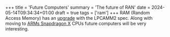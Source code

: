 +++
title = 'Future Computers'
summary = 'The future of RAN'
date = 2024-05-14T09:34:34+01:00
draft = true
tags = ['ram']
+++
RAM (Random Access Memory) has an [upgrade](https://www.youtube.com/watch?v=K3zB9EFntmA) with the LPCAMM2 spec.
Along with moving to [ARMs Snapdragon X](https://en.wikipedia.org/wiki/Qualcomm_Snapdragon) CPUs future computers will be very interesting.
